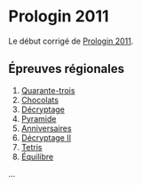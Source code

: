 # Prologin 2011
Le début corrigé de [Prologin 2011](https://prologin.org/train/2011/semifinal).

## Épreuves régionales

1. [Quarante-trois](2011/1-quarante-trois.html)
2. [Chocolats](2011/2-chocolats.html)
3. [Décryptage](2011/3-décryptage.html)
4. [Pyramide](2011/4-pyramide.html)
5. [Anniversaires](2011/5-anniversaires.html)
6. [Décryptage II](2011/6-décryptage2.html)
7. [Tetris](2011/7-tetris.html)
8. [Équilibre](2011/8-équilibre.html)

...